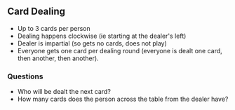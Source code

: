 ## Card Dealing

- Up to 3 cards per person
- Dealing happens clockwise (ie starting at the dealer's left)
- Dealer is impartial (so gets no cards, does not play)
- Everyone gets one card per dealing round (everyone is dealt one card, then another, then another).

### Questions

- Who will be dealt the next card?
- How many cards does the person across the table from the dealer have?